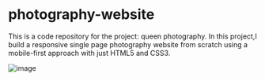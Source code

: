 # photography-website

This is a code repository for the project: queen photography.
 In this project,I build a responsive single page photography website from 
 scratch using a mobile-first approach with just HTML5 and CSS3.
 
 ![image](https://user-images.githubusercontent.com/51326421/103448427-26a02180-4ccc-11eb-8424-e8dfc26fb3ea.png)

